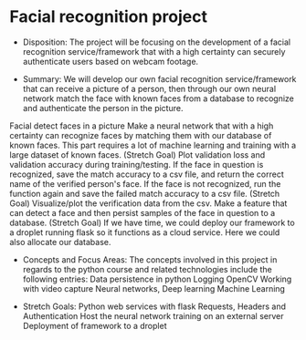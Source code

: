 # Facial recognition project

- Disposition:
The project will be focusing on the development of a facial recognition service/framework that with a high certainty can securely authenticate users based on webcam footage. 

- Summary:
We will develop our own facial recognition service/framework that can receive a picture of a person, then through our own neural network match the face with known faces from a database to recognize and authenticate the person in the picture.

Facial detect faces in a picture
Make a neural network that with a high certainty can recognize faces by matching them with our database of known faces. This part requires a lot of machine learning and training with a large dataset of known faces.
(Stretch Goal) Plot validation loss and validation accuracy during training/testing.
If the face in question is recognized, save the match accuracy to a csv file, and return the correct name of the verified person's face.
If the face is not recognized, run the function again and save the failed match accuracy to a csv file.
(Stretch Goal) Visualize/plot the verification data from the csv.
Make a feature that can detect a face and then persist samples of the face in question to a database.
(Stretch Goal) If we have time, we could deploy our framework to a droplet running flask so it functions as a cloud service. Here we could also allocate our database.

- Concepts and Focus Areas:
The concepts involved in this project in regards to the python course and related technologies include the following entries:
Data persistence in python
Logging
OpenCV
Working with video capture
Neural networks, Deep learning
Machine Learning

- Stretch Goals:
Python web services with flask
Requests, Headers and Authentication
Host the neural network training on an external server
Deployment of framework to a droplet